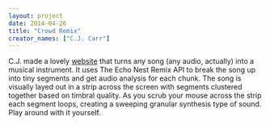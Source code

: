 ```yaml
---
layout: project
date: 2014-04-26
title: "Crowd Remix"
creator_names: ["C.J. Carr"]
---
```


C.J. made a lovely [website](http://cortexel.us/crowdremix/crowdremix.php) that turns any song (any audio, actually) into a musical instrument. It uses The Echo Nest Remix API to break the song up into tiny segments and get audio analysis for each chunk. The song is visually layed out in a strip across the screen with segments clustered together based on timbral quality. As you scrub your mouse across the strip each segment loops, creating a sweeping granular synthesis type of sound. Play around with it yourself.
